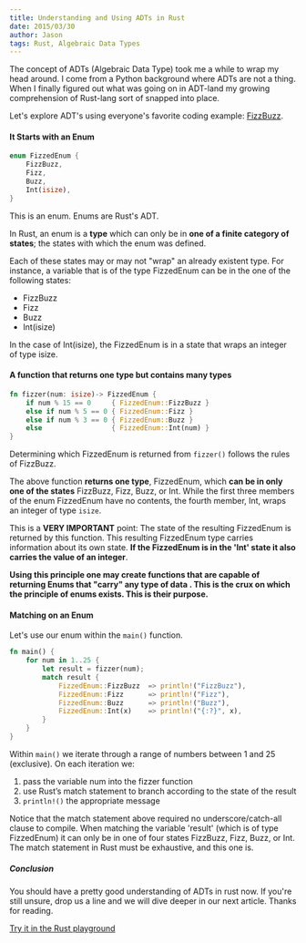 ```yaml
---
title: Understanding and Using ADTs in Rust
date: 2015/03/30
author: Jason
tags: Rust, Algebraic Data Types
---
```


The concept of ADTs (Algebraic Data Type) took me a while to wrap my head around. I come from a Python background where ADTs are not a thing. When I finally figured out what was going on in ADT-land my growing comprehension of Rust-lang sort of snapped into place.

Let's explore ADT's using everyone's favorite coding example: [FizzBuzz](https://en.wikipedia.org/wiki/Fizz_buzz).

#### It Starts with an Enum

```rust
enum FizzedEnum {
    FizzBuzz,
    Fizz,
    Buzz,
    Int(isize),
}
```

This is an enum. Enums are Rust's ADT.

In Rust, an enum is a **type** which can only be in **one of a finite category of states**; the states with which the enum was defined.

Each of these states may or may not "wrap" an already existent type. For instance, a variable that is of the type FizzedEnum can be in the one of the following states:

+ FizzBuzz
+ Fizz
+ Buzz
+ Int(isize)

In the case of Int(isize), the FizzedEnum is in a state that wraps an integer of type isize.


#### A function that returns one type but contains many types


```rust
fn fizzer(num: isize)-> FizzedEnum {
    if num % 15 == 0     { FizzedEnum::FizzBuzz }
    else if num % 5 == 0 { FizzedEnum::Fizz }
    else if num % 3 == 0 { FizzedEnum::Buzz }
    else                 { FizzedEnum::Int(num) }
}
```

Determining which FizzedEnum is returned from `fizzer()` follows the rules of FizzBuzz.

The above function **returns one type**, FizzedEnum, which **can be in
only one of the states** FizzBuzz, Fizz, Buzz, or Int. While the
first three members of the enum FizzedEnum have no contents, the
fourth member, Int, wraps an integer of type `isize`.

This is a **VERY IMPORTANT** point: The state of the
resulting FizzedEnum is returned by this function. This resulting FizzedEnum type carries
information about its own state. **If the FizzedEnum is in the 'Int' state
it also carries the value of an integer**.

**Using this principle one may create functions that are capable of returning Enums that "carry" any type of data . This is the crux on which the principle of enums exists. This is their purpose.**

#### Matching on an Enum

Let's use our enum within the `main()` function.

```rust
fn main() {
    for num in 1..25 {
        let result = fizzer(num);
        match result {
            FizzedEnum::FizzBuzz  => println!("FizzBuzz"),
            FizzedEnum::Fizz      => println!("Fizz"),
            FizzedEnum::Buzz      => println!("Buzz"),
            FizzedEnum::Int(x)    => println!("{:?}", x),
        }
    }
}
```

Within `main()` we iterate through a range of numbers between 1 and 25 (exclusive). On each iteration we:

1. pass the variable num into the fizzer function
2. use Rust’s match statement to branch according to the state of the result
3. `println!()` the appropriate message

Notice that the match statement above required no underscore/catch-all clause to compile. When matching the variable 'result' (which is of type FizzedEnum) it can only be in one of four states FizzBuzz, Fizz, Buzz, or Int. The match statement in Rust must be exhaustive, and this one is.

##### Conclusion

You should have a pretty good understanding of ADTs in rust now. If you're still unsure, drop us a line and we will dive deeper in our next article. Thanks for reading.

[Try it in the Rust playground](http://is.gd/OElt98)
